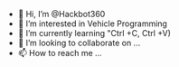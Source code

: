 - 👋 Hi, I’m @Hackbot360
- 👀 I’m interested in Vehicle Programming
- 🌱 I’m currently learning "Ctrl +C, Ctrl +V)
- 💞️ I’m looking to collaborate on ...
- 📫 How to reach me ...

<!---
Hackbot360/Hackbot360 is a ✨ special ✨ repository because its `README.md` (this file) appears on your GitHub profile.
You can click the Preview link to take a look at your changes.
--->
